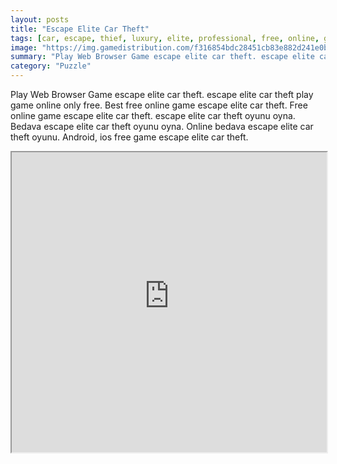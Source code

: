 ```yaml
---
layout: posts
title: "Escape Elite Car Theft"
tags: [car, escape, thief, luxury, elite, professional, free, online, games, oyna, game, free, games, play, play, games]
image: "https://img.gamedistribution.com/f316854bdc28451cb83e882d241e0bc6.jpg"
summary: "Play Web Browser Game escape elite car theft. escape elite car theft play game online only free. Best free online game escape elite car theft. Free online game escape elite car theft. escape elite car theft oyunu oyna. Bedava escape elite car theft oyunu oyna. Online bedava escape elite car theft oyunu. Android, ios free game escape elite car theft."
category: "Puzzle"
---
```


Play Web Browser Game escape elite car theft. escape elite car theft play game online only free. Best free online game escape elite car theft. Free online game escape elite car theft. escape elite car theft oyunu oyna. Bedava escape elite car theft oyunu oyna. Online bedava escape elite car theft oyunu. Android, ios free game escape elite car theft.

<iframe width="100%" height="480px;" src="https://flash.gamedistribution.com?game=f316854bdc28451cb83e882d241e0bc6"></iframe>